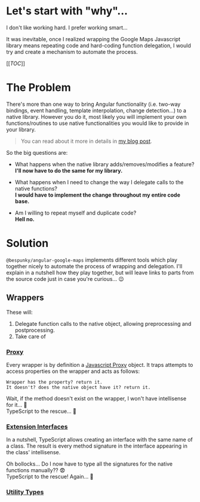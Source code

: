 # Let's start with "why"...
I don't like working hard. I prefer working smart...

It was inevitable, once I realized wrapping the Google Maps Javascript library means repeating code and hard-coding function delegation, I would try and create a mechanism to automate the process.

[[_TOC_]]

# The Problem
There's more than one way to bring Angular functionality (i.e. two-way bindings, event handling, template interpolation, change detection...) to a native library. However you do it, most likely you will implement your own functions/routines to use native functionalities you would like to provide in your library.

> You can read about it more in details in [my blog post](https://ThoughtsOfARandomPerson.com/posts/how-i-wrapped-google-maps-api).

So the big questions are:
* What happens when the native library adds/removes/modifies a feature?  
**I'll now have to do the same for my library.**

* What happens when I need to change the way I delegate calls to the native functions?  
**I would have to implement the change throughout my entire code base.**

* Am I willing to repeat myself and duplicate code?  
**Hell no.**

# Solution
`@bespunky/angular-google-maps` implements different tools which play together nicely to automate the process of wrapping and delegation. I'll explain in a nutshell how they play together, but will leave links to parts from the source code just in case you're curious... 😉

## Wrappers
These will:
1. Delegate function calls to the native object, allowing preprocessing and postprocessing.
2. Take care of 
### [Proxy](https://dev.azure.com/BeSpunky/libraries/_git/angular-google-maps?path=%2Fprojects%2Fbespunky%2Fangular-google-maps%2Fcore%2Futils%2Fproxy-utils.ts&version=GBdevelopment&line=28&lineEnd=29&lineStartColumn=1&lineEndColumn=1&lineStyle=plain)
Every wrapper is by definition a [Javascript Proxy](https://developer.mozilla.org/en-US/docs/Web/JavaScript/Reference/Global_Objects/Proxy) object. It traps attempts to access properties on the wrapper and acts as follows:

```
Wrapper has the property? return it.
It doesn't? does the native object have it? return it.
```

Wait, if the method doesn't exist on the wrapper, I won't have intellisense for it... 🤔  
TypeScript to the rescue... 🙌

### [Extension Interfaces](https://dev.azure.com/BeSpunky/libraries/_git/angular-google-maps?path=%2Fprojects%2Fbespunky%2Fangular-google-maps%2Fcore%2Fmodules%2Fmap%2Fgoogle-map.ts&version=GBdevelopment&line=16&lineEnd=17&lineStartColumn=1&lineEndColumn=1&lineStyle=plain)
In a nutshell, TypeScript allows creating an interface with the same name of a class. The result is every method signature in the interface appearing in the class' intellisense.

Oh bollocks... Do I now have to type all the signatures for the native functions manually?? 😨  
TypeScript to the rescue! Again... 🙌

### [Utility Types](https://dev.azure.com/BeSpunky/libraries/_git/angular-google-maps?path=%2Fprojects%2Fbespunky%2Fangular-google-maps%2Fcore%2Fabstraction%2Ftypes%2Futils.ts&version=GBdevelopment&line=1&lineEnd=2&lineStartColumn=1&lineEndColumn=1&lineStyle=plain)